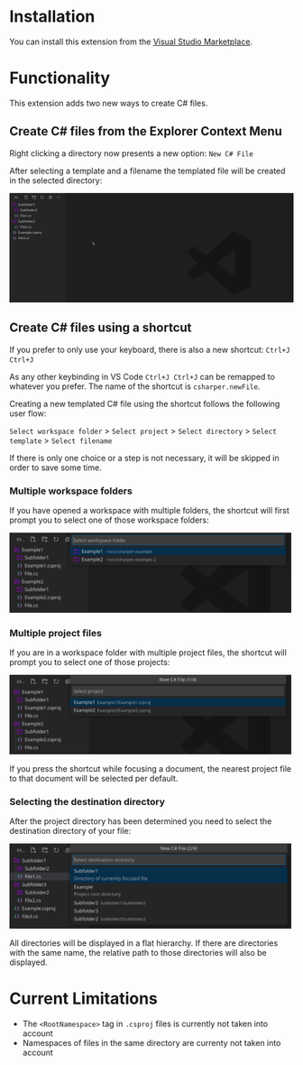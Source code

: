# Installation

You can install this extension from the [Visual Studio Marketplace](https://marketplace.visualstudio.com/items?itemName=tobiastengler.csharper).

# Functionality

This extension adds two new ways to create C# files.

## Create C# files from the Explorer Context Menu

Right clicking a directory now presents a new option: `New C# File`

After selecting a template and a filename the templated file will be created in the selected directory:

<!-- todo: cut gif and better quality -->
<img src="assets/context-menu.gif" alt="Create C# files from the Explorer Context Menu" />

## Create C# files using a shortcut

If you prefer to only use your keyboard, there is also a new shortcut: `Ctrl+J Ctrl+J`

As any other keybinding in VS Code `Ctrl+J Ctrl+J` can be remapped to whatever you prefer. The name of the shortcut is `csharper.newFile`.

Creating a new templated C# file using the shortcut follows the following user flow:

`Select workspace folder` > `Select project` > `Select directory` > `Select template` > `Select filename`

If there is only one choice or a step is not necessary, it will be skipped in order to save some time.

### Multiple workspace folders

If you have opened a workspace with multiple folders, the shortcut will first prompt you to select one of those workspace folders:

<img src="assets/multiple-workspaces.png" alt="Multiple workspace folders" width=500 />

### Multiple project files

If you are in a workspace folder with multiple project files, the shortcut will prompt you to select one of those projects:

<img src="assets/multiple-projects.png" alt="Multiple project files" width=500 />

If you press the shortcut while focusing a document, the nearest project file to that document will be selected per default.

### Selecting the destination directory

After the project directory has been determined you need to select the destination directory of your file:

<img src="assets/select-directory.png" alt="Selecting the destination directory" width=500 />

All directories will be displayed in a flat hierarchy. If there are directories with the same name, the relative path to those directories will also be displayed.

# Current Limitations

- The `<RootNamespace>` tag in `.csproj` files is currently not taken into account
- Namespaces of files in the same directory are currenty not taken into account
